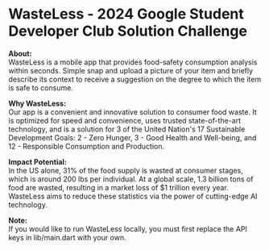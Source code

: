 # WasteLess - 2024 Google Student Developer Club Solution Challenge

**About:**  
WasteLess is a mobile app that provides food-safety consumption analysis within seconds. Simple snap and upload a picture of your item and briefly describe its context to receive a suggestion on the degree to which the item is safe to consume. 

**Why WasteLess:**  
Our app is a convenient and innovative solution to consumer food waste. It is optimized for speed and convenience, uses trusted state-of-the-art technology, and is a solution for 3 of the United Nation's 17 Sustainable Development Goals: 2 - Zero Hunger, 3 - Good Health and Well-being, and 12 - Responsible Consumption and Production.

**Impact Potential:**  
In the US alone, 31% of the food supply is wasted at consumer stages, which is around 200 lbs per individual. At a global scale, 1.3 billion tons of food are wasted, resulting in a market loss of $1 trillion every year. WasteLess aims to reduce these statistics via the power of cutting-edge AI technology.

**Note:**  
If you would like to run WasteLess locally, you must first replace the API keys in lib/main.dart with your own.